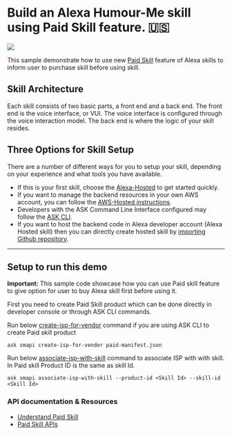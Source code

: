 # Build an Alexa Humour-Me skill using Paid Skill feature. 🇺🇸
<img src="https://m.media-amazon.com/images/G/01/mobile-apps/dex/alexa/alexa-skills-kit/tutorials/quiz-game/header._TTH_.png" />

This sample demonstrate how to use new [Paid Skill](https://developer.amazon.com/es-MX/docs/alexa/paid-skills/overview.html) feature of Alexa skills to inform user to purchase skill before using skill.

## Skill Architecture
Each skill consists of two basic parts, a front end and a back end.
The front end is the voice interface, or VUI.
The voice interface is configured through the voice interaction model.
The back end is where the logic of your skill resides.

## Three Options for Skill Setup
There are a number of different ways for you to setup your skill, depending on your experience and what tools you have available.

 * If this is your first skill, choose the [Alexa-Hosted](https://developer.amazon.com/en-US/docs/alexa/hosted-skills/build-a-skill-end-to-end-using-an-alexa-hosted-skill.html) to get started quickly.
 * If you want to manage the backend resources in your own AWS account, you can follow the [AWS-Hosted instructions](https://developer.amazon.com/en-US/docs/alexa/custom-skills/host-a-custom-skill-as-an-aws-lambda-function.html).
 * Developers with the ASK Command Line Interface configured may follow the [ASK CLI](https://developer.amazon.com/en-US/docs/alexa/smapi/quick-start-alexa-skills-kit-command-line-interface.html).
 * If you want to host the backend code in Alexa developer account (Alexa Hosted skill) then you can directly create hosted skill by [importing Github repository](https://developer.amazon.com/en-US/docs/alexa/hosted-skills/alexa-hosted-skills-git-import.html).

---

## Setup to run this demo

**Important:** This sample code showcase how you can use Paid skill feature to give option for user to buy Alexa skill first before using it.

First you need to create Paid Skill product which can be done directly in developer console or through ASK CLI commands.

Run below [create-isp-for-vendor](https://developer.amazon.com/en-US/docs/alexa/smapi/ask-cli-command-reference.html#create-isp-for-vendor-subcommand) command if you are using ASK CLI to create Paid skill product
```
ask smapi create-isp-for-vendor paid-manifest.json 
```
Run below [associate-isp-with-skill](https://developer.amazon.com/en-US/docs/alexa/smapi/ask-cli-command-reference.html#associate-isp-with-skill-subcommand) command to associate ISP with with skill. In Paid skill Product ID is the same as skill Id.

```
ask smapi associate-isp-with-skill --product-id <Skill Id> --skill-id <Skill Id>
```


### API documentation & Resources

- [Understand Paid Skill](https://developer.amazon.com/es-MX/docs/alexa/paid-skills/overview.html)
- [Paid Skill APIs](https://developer.amazon.com/es-MX/docs/alexa/paid-skills/reference.html)
